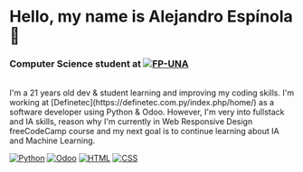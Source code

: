 # Hello, my name is Alejandro Espínola 👋
### Computer Science student at [![FP-UNA](https://img.shields.io/badge/FP_UNA-338BD1)](https://www.pol.una.py)
</br>
I'm a 21 years old dev & student learning and improving my coding skills. I'm working at [Definetec](https://definetec.com.py/index.php/home/) as a software developer using Python & Odoo. However, I'm very into fullstack and IA skills, reason why I'm currently in Web Responsive Design freeCodeCamp course and my next goal is to continue learning about IA and Machine Learning. 

[![Python](https://img.shields.io/badge/Python-3776AB?style=for-the-badge&logo=Python&logoColor=blue&labelColor=101010)]()
[![Odoo](https://img.shields.io/badge/Odoo-714B67?style=for-the-badge&logo=odoo&logoColor=white&labelColor=101010)]()
[![HTML](https://img.shields.io/badge/HTML5-E34F26?style=for-the-badge&logo=html5&logoColor=white&labelColor=101010)]()
[![CSS](https://img.shields.io/badge/CSS3-1572B6?style=for-the-badge&logo=css3&logoColor=white&labelColor=101010)]()
</br>


<!--
**ManuelCabral98/ManuelCabral98** is a ✨ _special_ ✨ repository because its `README.md` (this file) appears on your GitHub profile.

Here are some ideas to get you started:

- 🔭 I’m currently working on ...
- 🌱 I’m currently learning ...
- 👯 I’m looking to collaborate on ...
- 🤔 I’m looking for help with ...
- 💬 Ask me about ...
- 📫 How to reach me: ...
- 😄 Pronouns: ...
- ⚡ Fun fact: ...
-->
